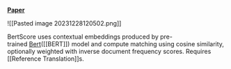 [**Paper**](https://arxiv.org/pdf/1904.09675.pdf)

![[Pasted image 20231228120502.png]]

BertScore uses contextual embeddings produced by pre-trained [Bert](https://arxiv.org/pdf/1810.04805.pdf)([[BERT]]) model and compute matching using cosine similarity, optionally weighted with inverse document frequency scores. Requires [[Reference Translation]]s.
